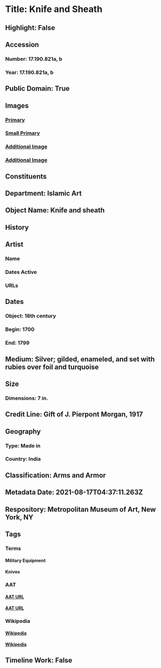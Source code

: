 # Title: Knife and Sheath
## Highlight: False
## Accession
### Number: 17.190.821a, b
### Year: 17.190.821a, b
## Public Domain: True
## Images
### [Primary](https://images.metmuseum.org/CRDImages/is/original/DP219580.jpg)
### [Small Primary](https://images.metmuseum.org/CRDImages/is/web-large/DP219580.jpg)
### [Additional Image](https://images.metmuseum.org/CRDImages/is/original/DP219581.jpg)
### [Additional Image](https://images.metmuseum.org/CRDImages/is/original/DP219608.jpg)
## Constituents
## Department: Islamic Art
## Object Name: Knife and sheath
## History
## Artist
### Name
### Dates Active
### URLs
## Dates
### Object: 18th century
### Begin: 1700
### End: 1799
## Medium: Silver; gilded, enameled, and set with rubies over foil and turquoise
## Size
### Dimensions: 7 in.
## Credit Line: Gift of J. Pierpont Morgan, 1917
## Geography
### Type: Made in
### Country: India
## Classification: Arms and Armor
## Metadata Date: 2021-08-17T04:37:11.263Z
## Respository: Metropolitan Museum of Art, New York, NY
## Tags
### Terms
#### Military Equipment
#### Knives
### AAT
#### [AAT URL](None)
#### [AAT URL](http://vocab.getty.edu/page/aat/300024668)
### Wikipedia
#### [Wikipedia]()
#### [Wikipedia]()
## Timeline Work: False
